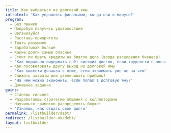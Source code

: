 ```yaml
---
title: Как выбраться из долговой ямы
introtext: 'Как управлять финансами, когда они в минусе?'
program:
  - Без паники
  - Попробуй получить удовольствие
  - Организуйся
  - Расставь приоритеты
  - Трать разумнее
  - Зарабатывай больше
  - Какие долги самые опасные
  - Стоит ли брать кредиты на благое дело (вроде расширения бизнеса)
  - 'Как морально выдержать гнёт висящих долгов, если трудности с погашением'
  - Как посоветовать другу выход из долговой ямы
  - 'Как вывести финансы в плюс, если экономить уже не на чем'
  - Снижать затраты или увеличивать прибыль?
  - 'На чём можно экономить, если попал в долговую яму?'
  - Домашнее задание
gains:
  - Станешь сильнее
  - Разработаешь стратегию общения с коллекторами
  - Научишься грамотно распределять бюджет
  - 'Узнаешь, как отдать свои долги'
permalink: /listbuilder/debt/
redirect: /listbuilder-ok/debt/
layout: listbuilder
---
```

